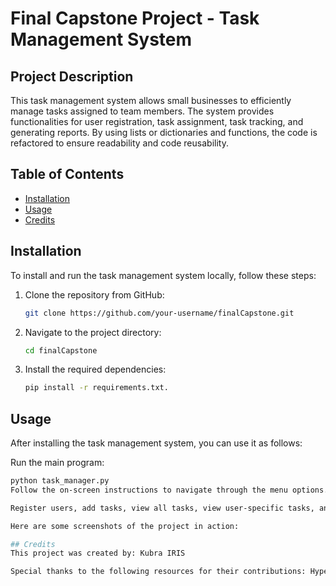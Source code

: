 # Final Capstone Project - Task Management System

## Project Description

This task management system allows small businesses to efficiently manage tasks assigned to team members. The system provides functionalities for user registration, task assignment, task tracking, and generating reports. By using lists or dictionaries and functions, the code is refactored to ensure readability and code reusability.

## Table of Contents

- [Installation](#installation)
- [Usage](#usage)
- [Credits](#credits)

## Installation

To install and run the task management system locally, follow these steps:

1. Clone the repository from GitHub:

   ```bash
   git clone https://github.com/your-username/finalCapstone.git

2. Navigate to the project directory:

   ```bash
   cd finalCapstone
   
3. Install the required dependencies:

   ```bash
   pip install -r requirements.txt. 

## Usage
After installing the task management system, you can use it as follows:

Run the main program:

   ```bash
   python task_manager.py
Follow the on-screen instructions to navigate through the menu options.

Register users, add tasks, view all tasks, view user-specific tasks, and generate reports as needed.

Here are some screenshots of the project in action:

## Credits
This project was created by: Kubra IRIS 

Special thanks to the following resources for their contributions: HyperionDev.team
